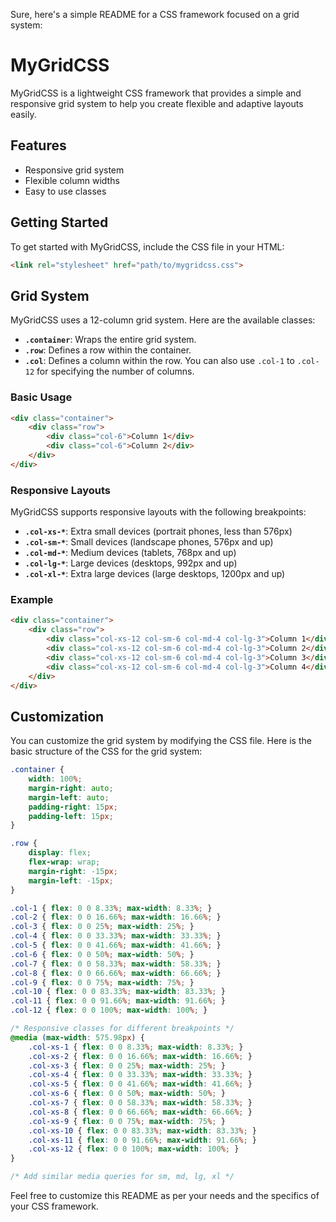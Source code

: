 Sure, here's a simple README for a CSS framework focused on a grid system:

# MyGridCSS

MyGridCSS is a lightweight CSS framework that provides a simple and responsive grid system to help you create flexible and adaptive layouts easily.

## Features

- Responsive grid system
- Flexible column widths
- Easy to use classes

## Getting Started

To get started with MyGridCSS, include the CSS file in your HTML:

```html
<link rel="stylesheet" href="path/to/mygridcss.css">
```

## Grid System

MyGridCSS uses a 12-column grid system. Here are the available classes:

- **`.container`**: Wraps the entire grid system.
- **`.row`**: Defines a row within the container.
- **`.col`**: Defines a column within the row. You can also use `.col-1` to `.col-12` for specifying the number of columns.

### Basic Usage

```html
<div class="container">
    <div class="row">
        <div class="col-6">Column 1</div>
        <div class="col-6">Column 2</div>
    </div>
</div>
```

### Responsive Layouts

MyGridCSS supports responsive layouts with the following breakpoints:

- **`.col-xs-*`**: Extra small devices (portrait phones, less than 576px)
- **`.col-sm-*`**: Small devices (landscape phones, 576px and up)
- **`.col-md-*`**: Medium devices (tablets, 768px and up)
- **`.col-lg-*`**: Large devices (desktops, 992px and up)
- **`.col-xl-*`**: Extra large devices (large desktops, 1200px and up)

### Example

```html
<div class="container">
    <div class="row">
        <div class="col-xs-12 col-sm-6 col-md-4 col-lg-3">Column 1</div>
        <div class="col-xs-12 col-sm-6 col-md-4 col-lg-3">Column 2</div>
        <div class="col-xs-12 col-sm-6 col-md-4 col-lg-3">Column 3</div>
        <div class="col-xs-12 col-sm-6 col-md-4 col-lg-3">Column 4</div>
    </div>
</div>
```

## Customization

You can customize the grid system by modifying the CSS file. Here is the basic structure of the CSS for the grid system:

```css
.container {
    width: 100%;
    margin-right: auto;
    margin-left: auto;
    padding-right: 15px;
    padding-left: 15px;
}

.row {
    display: flex;
    flex-wrap: wrap;
    margin-right: -15px;
    margin-left: -15px;
}

.col-1 { flex: 0 0 8.33%; max-width: 8.33%; }
.col-2 { flex: 0 0 16.66%; max-width: 16.66%; }
.col-3 { flex: 0 0 25%; max-width: 25%; }
.col-4 { flex: 0 0 33.33%; max-width: 33.33%; }
.col-5 { flex: 0 0 41.66%; max-width: 41.66%; }
.col-6 { flex: 0 0 50%; max-width: 50%; }
.col-7 { flex: 0 0 58.33%; max-width: 58.33%; }
.col-8 { flex: 0 0 66.66%; max-width: 66.66%; }
.col-9 { flex: 0 0 75%; max-width: 75%; }
.col-10 { flex: 0 0 83.33%; max-width: 83.33%; }
.col-11 { flex: 0 0 91.66%; max-width: 91.66%; }
.col-12 { flex: 0 0 100%; max-width: 100%; }

/* Responsive classes for different breakpoints */
@media (max-width: 575.98px) {
    .col-xs-1 { flex: 0 0 8.33%; max-width: 8.33%; }
    .col-xs-2 { flex: 0 0 16.66%; max-width: 16.66%; }
    .col-xs-3 { flex: 0 0 25%; max-width: 25%; }
    .col-xs-4 { flex: 0 0 33.33%; max-width: 33.33%; }
    .col-xs-5 { flex: 0 0 41.66%; max-width: 41.66%; }
    .col-xs-6 { flex: 0 0 50%; max-width: 50%; }
    .col-xs-7 { flex: 0 0 58.33%; max-width: 58.33%; }
    .col-xs-8 { flex: 0 0 66.66%; max-width: 66.66%; }
    .col-xs-9 { flex: 0 0 75%; max-width: 75%; }
    .col-xs-10 { flex: 0 0 83.33%; max-width: 83.33%; }
    .col-xs-11 { flex: 0 0 91.66%; max-width: 91.66%; }
    .col-xs-12 { flex: 0 0 100%; max-width: 100%; }
}

/* Add similar media queries for sm, md, lg, xl */
```



Feel free to customize this README as per your needs and the specifics of your CSS framework.
